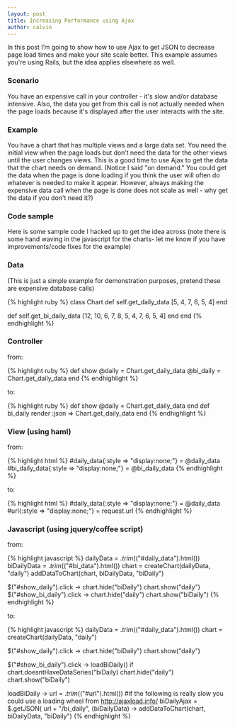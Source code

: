 ```yaml
---
layout: post
title: Increasing Performance using Ajax
author: calvin
---
```

In this post I’m going to show how to use Ajax to get JSON to decrease page load times and make your site scale better. This example assumes you're using Rails, but the idea applies elsewhere as well.

<h3>Scenario</h3> 
You have an expensive call in your controller - it's slow and/or database intensive. Also, the data you get from this call is not actually needed when the page loads because it's displayed after the user interacts with the site.

<h3>Example</h3>
You have a chart that has multiple views and a large data set. You need the initial view when the page loads but don’t need the data for the other views until the user changes views. This is a good time to use Ajax to get the data that the chart needs on demand.
(Notice I said "on demand." You could get the data when the page is done loading if you think the user will often do whatever is needed to make it appear. However, always making the expensive data call when the page is done does not scale as well - why get the data if you don't need it?)

<h3>Code sample</h3>
Here is some sample code I hacked up to get the idea across (note there is some hand waving in the javascript for the charts- let me know if you have improvements/code fixes for the example)

<h3>Data</h3> (This is just a simple example for demonstration purposes, pretend these are expensive database calls)

{% highlight ruby %}
class Chart
  def self.get_daily_data
    [5, 4, 7, 6, 5, 4]
  end

  def self.get_bi_daily_data
    [12, 10, 6, 7, 8, 5, 4, 7, 6, 5, 4]
  end
end
{% endhighlight %}
</br>
<h3>Controller</h3>
from:

{% highlight ruby %}
def show
  @daily = Chart.get_daily_data
  @bi_daily = Chart.get_daily_data
end
{% endhighlight %}
</br>

to:

{% highlight ruby %}
def show
  @daily = Chart.get_daily_data
end
def bi_daily
  render :json => Chart.get_daily_data
end
{% endhighlight %}
</br>

<h3>View (using haml)</h3>
from:

{% highlight html %}
#daily_data{:style => "display:none;"}
  = @daily_data
#bi_daily_data{:style => "display:none;"}
  = @bi_daily_data
{% endhighlight %}
</br>

to:

{% highlight html %}
#daily_data{:style => "display:none;"}
  = @daily_data
#url{:style => "display:none;"}
  = request.url
{% endhighlight %}
</br>

<h3>Javascript (using jquery/coffee script)</h3>
from:

{% highlight javascript %}
dailyData = $.trim($("#daily_data").html())
biDailyData = $.trim($("#bi_data").html())
chart = createChart(dailyData, "daily")
addDataToChart(chart, biDailyData, "biDaily")

$("#show_daily").click ->
  chart.hide("biDaily")
  chart.show("daily")
$("#show_bi_daily").click ->
  chart.hide("daily")
  chart.show("biDaily")
{% endhighlight %}
</br>

to:

{% highlight javascript %}
dailyData = $.trim($("#daily_data").html())
chart = createChart(dailyData, "daily")

$("#show_daily").click ->
  chart.hide("biDaily")
  chart.show("daily")

$("#show_bi_daily").click ->
  loadBiDaily() if chart.doesntHaveDataSeries("biDaily)
  chart.hide("daily")
  chart.show("biDaily")

loadBiDaily ->
  url = $.trim($("#url").html())
  #if the following is really slow you could use a loading wheel from http://ajaxload.info/
  biDailyAjax = $.getJSON( url + "/bi_daily", (biDailyData) ->
  addDataToChart(chart, biDailyData, "biDaily")
{% endhighlight %}
